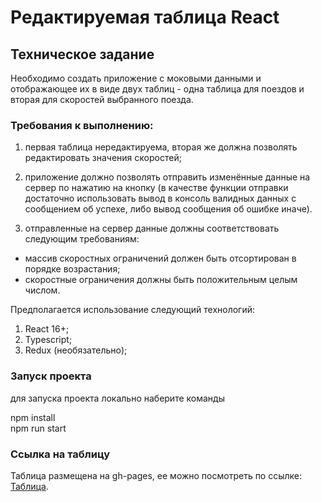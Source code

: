# Редактируемая таблица React

## Техническое задание

Необходимо создать приложение с моковыми данными и отображающее их в виде двух таблиц - одна таблица для поездов и вторая для скоростей выбранного поезда.

### Требования к выполнению:

1. первая таблица нередактируема, вторая же должна позволять редактировать значения скоростей;

2. приложение должно позволять отправить изменённые данные на сервер по нажатию на кнопку (в качестве функции отправки достаточно использовать вывод в консоль валидных данных с сообщением об успехе, либо вывод сообщения об ошибке иначе).

3. отправленные на сервер данные должны соответствовать следующим требованиям:

- массив скоростных ограничений должен быть отсортирован в порядке возрастания;
- скоростные ограничения должны быть положительным целым числом.

Предполагается использование следующий технологий:

1. React 16+;
2. Typescript;
3. Redux (необязательно);

### Запуск проекта

для запуска проекта локально наберите команды

npm install  
npm run start

### Ссылка на таблицу

Таблица размещена на gh-pages, ее можно посмотреть по ссылке: [Таблица](https://facebook.github.io/create-react-app/docs/getting-started).
